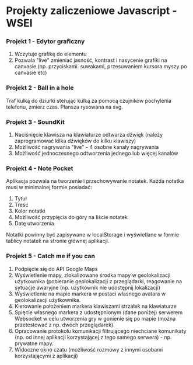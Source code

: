# Projekty zaliczeniowe Javascript - WSEI

### Projekt 1 - Edytor graficzny
1. Wczytuje grafikę do elementu <canvas>
2. Pozwala "live" zmieniać jasność, kontrast i nasycenie grafiki na canvasie (np. przyciskami. suwakami, przesuwaniem kursora myszy po canvasie etc)


### Projekt 2 - Ball in a hole
Traf kulką do dziurki sterując kulką za pomocą czujników pochylenia telefonu, zmierz czas. Plansza rysowana na svg.

### Projekt 3 - SoundKit
1. Naciśnięcie klawisza na klawiaturze odtwarza dźwięk (należy zaprogramować kilka dźwięków do kilku klawiszy)
2. Możliwość nagrywania "live" - 4 osobne kanały nagrywania
3. Możliwość jednoczesnego odtworzenia jednego lub więcej kanałów

### Projekt 4 - Note Pocket
Aplikacja pozwala na tworzenie i przechowywanie notatek. Każda notatka musi w minimalnej formie posiadać:
1. Tytuł
2. Treść
3. Kolor notatki
4. Możliwość przypięcia do góry na liście notatek
5. Datę utworzenia

Notatki powinny być zapisywane w localStorage i wyświetlane w formie tablicy notatek na stronie głównej aplikacji.


### Projekt 5 - Catch me if you can
1. Podpięcie się do API Google Maps
2. Wyświetlenie mapy, zlokalizowane środka mapy w geolokalizacji użytkownika (pobieranie geolokalizacji z przeglądarki, reagowanie na sytuacje awaryjne (np. użytkownik nie udostępnij lokalizacji)
3. Wyświetlenie na mapie markera w postaci własnego avatara w geolokalizacji użytkownika.
4. Kierowanie położeniem markera klawiszami strzałek na klawiaturze 
5. Spięcie własnego markera z udostępnionym (dane poniżej) serwerem Websocket w celu utworzenia gry w gonienie się po mapie (można przetestować z np. dwóch przeglądarek). 
6. Opracowanie protokołu komunikacji filtrującego niechciane komunikaty (np. od innej aplikacji korzystającej z tego samego serwera) - np. prywatne mapy.
7. Widoczne okno czatu (możliwość rozmowy z innymi osobami korzystającymi z aplikacji)



